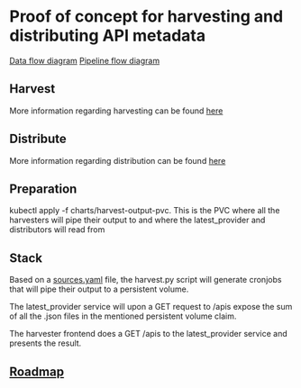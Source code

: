 # Proof of concept for harvesting and distributing API metadata

[Data flow diagram](docs/data-flow.vpd.png)
[Pipeline flow diagram](docs/poc_pipeline_flow.png)

## Harvest
More information regarding harvesting can be found [here](https://github.com/oslokommune/devportal-harvest-poc/tree/master/harvest)

## Distribute
More information regarding distribution can be found [here](https://github.com/oslokommune/devportal-harvest-poc/tree/master/distribute)

## Preparation
kubectl apply -f charts/harvest-output-pvc. This is the PVC where all the
harvesters will pipe their output to and where the latest_provider and distributors will read from

## Stack
Based on a [sources.yaml](https://github.com/oslokommune/devportal-harvest-poc/blob/master/harvest/templates/sources_template.yaml)
file, the harvest.py script will generate cronjobs that will pipe their output
to a persistent volume.

The latest_provider service will upon a GET request to /apis expose the sum of all the
.json files in the mentioned persistent volume claim.

The harvester frontend does a GET /apis to the latest_provider service and presents
the result.

## [Roadmap](https://github.com/oslokommune/devportal-harvest-poc/projects/1?add_cards_query=is%3Aopen)
